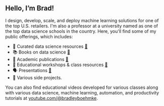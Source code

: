 ## Hello, I’m Brad!

I design, develop, scale, and deploy machine learning solutions for one of the top U.S. retailers. I'm also a professor at a university named as one of the top data science schools in the country. Here, you'll find some of my public offerings, which includes:

- 📌 Curated data science resources [🔗](https://github.com/bradleyboehmke/data-science-learning-resources)
- 📚 Books on data science [🔗](https://github.com/bradleyboehmke/bradleyboehmke/blob/master/books.md)
- 📝 Academic publications [🔗](https://scholar.google.com/citations?user=Fz5g0gcAAAAJ&hl=en&oi=ao)
- 🏫 Educational workshops & class resources [🔗](https://github.com/bradleyboehmke/bradleyboehmke/blob/master/education.md)
- 🗣 Presentations [🔗](https://github.com/bradleyboehmke/bradleyboehmke/blob/master/presentations.md)
- 🧰 Various side projects.

You can also find educational videos developed for various classes along with various data science, machine learning, automation, and productivity tutorials at [youtube.com/@bradleyboehmke](https://www.youtube.com/@bradleyboehmke).
